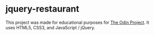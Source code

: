 # jquery-restaurant

This project was made for educational purposes for [The Odin Project](https://www.theodinproject.com/courses/javascript-and-jquery/lessons/manipulating-the-dom-with-jquery). It uses HTML5, CSS3, and JavaScript / jQuery.
